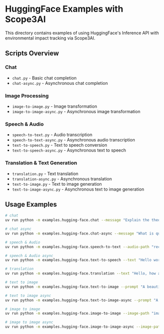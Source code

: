 # HuggingFace Examples with Scope3AI

This directory contains examples of using HuggingFace's Inference API with environmental impact tracking via Scope3AI.

## Scripts Overview

### Chat
- `chat.py` - Basic chat completion
- `chat-async.py` - Asynchronous chat completion

### Image Processing
- `image-to-image.py` - Image transformation
- `image-to-image-async.py` - Asynchronous image transformation

### Speech & Audio
- `speech-to-text.py` - Audio transcription
- `speech-to-text-async.py` - Asynchronous audio transcription
- `text-to-speech.py` - Text to speech conversion
- `text-to-speech-async.py` - Asynchronous text to speech

### Translation & Text Generation
- `translation.py` - Text translation
- `translation-async.py` - Asynchronous translation
- `text-to-image.py` - Text to image generation
- `text-to-image-async.py` - Asynchronous text to image generation

## Usage Examples

```bash
# chat
uv run python -m examples.hugging-face.chat --message "Explain the theory of relativity" --max-tokens 100

# chat async
uv run python -m examples.hugging-face.chat-async --message "What is quantum computing?"

# speech & Audio
uv run python -m examples.hugging-face.speech-to-text --audio-path "recording.wav"

# speech & Audio async
uv run python -m examples.hugging-face.text-to-speech --text "Hello world!"

# translation
uv run python -m examples.hugging-face.translation --text "Hello, how are you?" --target-language "es"

# text to image
uv run python -m examples.hugging-face.text-to-image --prompt "A beautiful sunset over mountains" --model "dall-e-2" --size "1024x1024"

# text to image async
uv run python -m examples.hugging-face.text-to-image-async --prompt "A futuristic city" --model "dall-e-2" --size "1024x1024"

# image to image
uv run python -m examples.hugging-face.image-to-image --image-path "image.png" --prompt "A beautiful sunset over mountains" --model "dall-e-2" --size "1024x1024"

# image to image async
uv run python -m examples.hugging-face.image-to-image-async --image-path "image.png" --prompt "A futuristic city" --model "dall-e-2" --size "1024x1024"


```